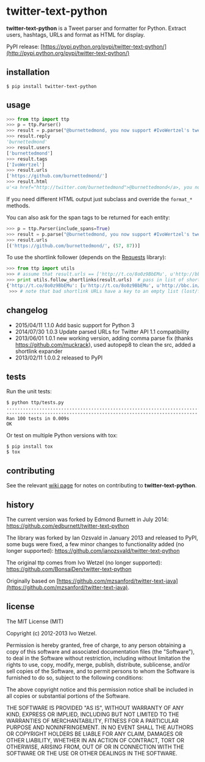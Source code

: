 twitter-text-python
===================

**twitter-text-python** is a Tweet parser and formatter for Python. Extract
users, hashtags, URLs and format as HTML for display.

PyPI release: [https://pypi.python.org/pypi/twitter-text-python/](http://pypi.python.org/pypi/twitter-text-python/)


installation
------------

    $ pip install twitter-text-python


usage
-----

```python
>>> from ttp import ttp
>>> p = ttp.Parser()
>>> result = p.parse("@burnettedmond, you now support #IvoWertzel's tweet parser! https://github.com/edburnett/")
>>> result.reply
'burnettedmond'
>>> result.users
['burnettedmond']
>>> result.tags
['IvoWertzel']
>>> result.urls
['https://github.com/burnettedmond/']
>>> result.html
u'<a href="http://twitter.com/burnettedmond">@burnettedmond</a>, you now support <a href="https://twitter.com/search?q=%23IvoWertzel">#IvoWertzel</a>\'s tweet parser! <a href="https://github.com/edburnett/">https://github.com/edburnett/</a>'
```

If you need different HTML output just subclass and override the `format_*` methods.

You can also ask for the span tags to be returned for each entity:

```python
>>> p = ttp.Parser(include_spans=True)
>>> result = p.parse("@burnettedmond, you now support #IvoWertzel's tweet parser! https://github.com/edburnett/")
>>> result.urls
[('https://github.com/burnettedmond/', (57, 87))]
```


To use the shortlink follower (depends on the [Requests](http://docs.python-requests.org/) library):

```python
>>> from ttp import utils
>>> # assume that result.urls == ['http://t.co/8o0z9BbEMu', u'http://bbc.in/16dClPF']
>>> print utils.follow_shortlinks(result.urls)  # pass in list of shortlink URLs
{'http://t.co/8o0z9BbEMu': [u'http://t.co/8o0z9BbEMu', u'http://bbc.in/16dClPF', u'http://www.bbc.co.uk/sport/0/21711199#TWEET650562'], u'http://bbc.in/16dClPF': [u'http://bbc.in/16dClPF', u'http://www.bbc.co.uk/sport/0/21711199#TWEET650562']}
 >>> # note that bad shortlink URLs have a key to an empty list (lost/forgotten shortlink URLs don't generate any error)
```


changelog
---------

* 2015/04/11 1.1.0 Add basic support for Python 3
* 2014/07/30 1.0.3 Update parsed URLs for Twitter API 1.1 compatibility
* 2013/06/01 1.0.1 new working version, adding comma parse fix (thanks https://github.com/muckrack), used autopep8 to clean the src, added a shortlink expander
* 2013/02/11 1.0.0.2 released to PyPI


tests
-----

Run the unit tests:

    $ python ttp/tests.py
    ....................................................................................................
    ----------------------------------------------------------------------
    Ran 100 tests in 0.009s
    OK

Or test on multiple Python versions with tox:

    $ pip install tox
    $ tox


contributing
------------

See the relevant [wiki
page](https://github.com/edburnett/twitter-text-python/wiki/Contributing) for
notes on contributing to **twitter-text-python**.


history
-------

The current version was forked by Edmond Burnett in July 2014:
https://github.com/edburnett/twitter-text-python

The library was forked by Ian Ozsvald in January 2013 and released to PyPI,
some bugs were fixed, a few minor changes to functionality added (no longer
supported): https://github.com/ianozsvald/twitter-text-python

The original ttp comes from Ivo Wetzel (no longer supported):
https://github.com/BonsaiDen/twitter-text-python

Originally based on
[https://github.com/mzsanford/twitter-text-java](https://github.com/mzsanford/twitter-text-java).


license
-------

The MIT License (MIT)

Copyright (c) 2012-2013 Ivo Wetzel.

Permission is hereby granted, free of charge, to any person obtaining a copy of
this software and associated documentation files (the "Software"), to deal in
the Software without restriction, including without limitation the rights to
use, copy, modify, merge, publish, distribute, sublicense, and/or sell copies
of the Software, and to permit persons to whom the Software is furnished to do
so, subject to the following conditions:

The above copyright notice and this permission notice shall be included in all
copies or substantial portions of the Software.

THE SOFTWARE IS PROVIDED "AS IS", WITHOUT WARRANTY OF ANY KIND, EXPRESS OR
IMPLIED, INCLUDING BUT NOT LIMITED TO THE WARRANTIES OF MERCHANTABILITY,
FITNESS FOR A PARTICULAR PURPOSE AND NONINFRINGEMENT. IN NO EVENT SHALL THE
AUTHORS OR COPYRIGHT HOLDERS BE LIABLE FOR ANY CLAIM, DAMAGES OR OTHER
LIABILITY, WHETHER IN AN ACTION OF CONTRACT, TORT OR OTHERWISE, ARISING FROM,
OUT OF OR IN CONNECTION WITH THE SOFTWARE OR THE USE OR OTHER DEALINGS IN THE
SOFTWARE.
